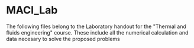 # MACI_Lab

The following files belong to the Laboratory handout for the "Thermal and fluids engineering" course.
These include all the numerical calculation and data necesary to solve the proposed problems
